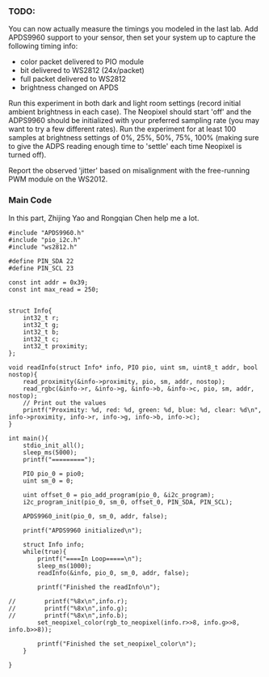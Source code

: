### TODO:

You can now actually measure the timings you modeled in the last lab. Add APDS9960 support to your sensor, then set your system up to capture the following timing info:
- color packet delivered to PIO module
- bit delivered to WS2812 (24x/packet)
- full packet delivered to WS2812
- brightness changed on APDS

Run this experiment in both dark and light room settings (record initial ambient brightness in each case). The Neopixel should start 'off' and the ADPS9960 should be initialized with your preferred sampling rate (you may want to try a few different rates). Run the experiment for at least 100 samples at brightness settings of 0%, 25%, 50%, 75%, 100% (making sure to give the ADPS reading enough time to 'settle' each time Neopixel is turned off).

Report the observed 'jitter' based on misalignment with the free-running PWM module on the WS2012.

### Main Code  
In this part, Zhijing Yao and Rongqian Chen help me a lot.  

    #include "APDS9960.h"
    #include "pio_i2c.h"
    #include "ws2812.h"

    #define PIN_SDA 22
    #define PIN_SCL 23

    const int addr = 0x39;
    const int max_read = 250;


    struct Info{
        int32_t r;
        int32_t g;
        int32_t b;
        int32_t c;
        int32_t proximity;
    };

    void readInfo(struct Info* info, PIO pio, uint sm, uint8_t addr, bool nostop){
        read_proximity(&info->proximity, pio, sm, addr, nostop);
        read_rgbc(&info->r, &info->g, &info->b, &info->c, pio, sm, addr, nostop);
        // Print out the values
        printf("Proximity: %d, red: %d, green: %d, blue: %d, clear: %d\n", info->proximity, info->r, info->g, info->b, info->c);
    }

    int main(){
        stdio_init_all();
        sleep_ms(5000);
        printf("=========");

        PIO pio_0 = pio0;
        uint sm_0 = 0;

        uint offset_0 = pio_add_program(pio_0, &i2c_program);
        i2c_program_init(pio_0, sm_0, offset_0, PIN_SDA, PIN_SCL);

        APDS9960_init(pio_0, sm_0, addr, false);

        printf("APDS9960 initialized\n");

        struct Info info;
        while(true){
            printf("====In Loop=====\n");
            sleep_ms(1000);
            readInfo(&info, pio_0, sm_0, addr, false);

            printf("Finished the readInfo\n");

    //        printf("%8x\n",info.r);
    //        printf("%8x\n",info.g);
    //        printf("%8x\n",info.b);
            set_neopixel_color(rgb_to_neopixel(info.r>>8, info.g>>8, info.b>>8));

            printf("Finished the set_neopixel_color\n");
        }

    }
    
